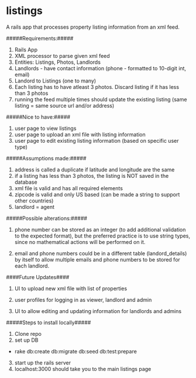 # listings
A rails app that processes property listing information from an xml feed.

#####Requirements:#####
1. Rails App
2. XML processor to parse given xml feed
3. Entities: Listings, Photos, Landlords
4. Landlords - have contact information (phone - formatted to 10-digit int, email)
5. Landord to Listings (one to many)
6. Each listing has to have atleast 3 photos. Discard listing if it has less than 3 photos
7. running the feed multiple times should update the existing listing (same listing = same source url and/or address)

#####Nice to have:#####
1. user page to view listings
2. user page to upload an xml file with listing information
3. user page to edit existing listing information (based on specific user type)

#####Assumptions made:#####
1. address is called a duplicate if latitude and longitude are the same
2. if a listing has less than 3 photos, the listing is NOT saved in the database
3. xml file is valid and has all required elements
4. zipcode is valid and only US based (can be made a string to support other countries)
5. landlord = agent

#####Possible alterations:#####
1. phone number can be stored as an integer (to add additional validation to the expected format), but the preferred practice is to use string types, since no mathematical actions will be performed on it.

2. email and phone numbers could be in a different table (landord_details) by itself to allow multiple emails and phone numbers to be stored for each landlord.

####Future Updates####
1. UI to upload new xml file with list of properties

2. user profiles for logging in as viewer, landlord and admin

3. UI to allow editing and updating information for landlords and admins

#####Steps to install locally#####
1. Clone repo
2. set up DB
  - rake db:create db:migrate db:seed db:test:prepare
3. start up the rails server
4. localhost:3000 should take you to the main listings page


